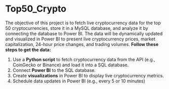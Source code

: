 # Top50_Crypto
The objective of this project is to fetch live cryptocurrency data for the top 50 cryptocurrencies, store it in a MySQL database, and analyze it by connecting the database to Power BI. 
The data will be dynamically updated and visualized in Power BI to present live cryptocurrency prices, market capitalization, 24-hour price changes, and trading volumes.
**Follow these steps to get the data:**

1. Use a **Python script** to fetch cryptocurrency data from the API (e.g., CoinGecko or Binance) and load it into a SQL database.
2. Connect **Power BI** to the SQL database.
3. Create **visualizations** in Power BI to display live cryptocurrency metrics.
4. Schedule data updates in Power BI (e.g., every 5 or 10 minutes)
